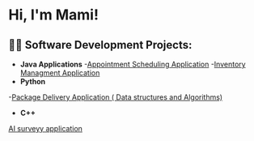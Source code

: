 <h1>Hi, I'm Mami! <br/> </h1>

<h2>👨‍💻 Software Development Projects:</h2>

- <b>Java Applications</b>
   -[Appointment Scheduling Application](https://github.com/mamicamara/AppointmentSchedulingApp.git)
   -[Inventory Managment Application](https://github.com/mamicamara/Inventory-Managment-App-.git)
- <b>Python</b>

 -[Package Delivery Application ( Data structures and Algorithms)](https://github.com/mamicamara/Truck-routing-progam---Data-Structure-and-algorithyms-projecr-.git)

- <b>C++</b>

[AI surveyy application](https://github.com/mamicamara/AI-survey-program-political-leaning-FE.git)

<!--
**joshmadakor1/joshmadakor1** is a ✨ _special_ ✨ repository because its `README.md` (this file) appears on your GitHub profile.

Here are some ideas to get you started:

- 🔭 I’m currently working on ...
- 🌱 I’m currently learning ...
- 👯 I’m looking to collaborate on ...
- 🤔 I’m looking for help with ...
- 💬 Ask me about ...
- 📫 How to reach me: ...
- 😄 Pronouns: ...
- ⚡ Fun fact: ...
-->
